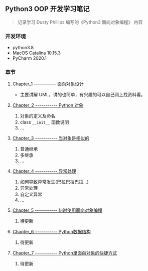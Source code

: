 ## Python3 OOP 开发学习笔记

> 记录学习 Dusty Phillips 编写的《Python3 面向对象编程》 内容 

### 开发环境

+ python3.8
+ MacOS Catalina 10.15.3
+ PyCharm 2020.1

### 章节

1. Chapter_1 ----------- 面向对象设计
    
    + 主要讲解 UML，讲的也简单，有兴趣的可以自己网上找资料看。 

2. [Chapter_2 ----------- Python 对象](https://github.com/liuqi0725/DevObjectOriented/tree/master/chapters/chapter2)

    1. 对象的定义及命名
    2. class `__init__` 函数说明
    3. ... 
        
3. [Chapter_3 ----------- 当对象是相似的](https://github.com/liuqi0725/DevObjectOriented/tree/master/chapters/chapter3)

    1. 普通继承
    2. 多继承
    3. ...
    
4. [Chapter_4 ----------- 异常处理](https://github.com/liuqi0725/DevObjectOriented/tree/master/chapters/chapter4)

    1. 如何导致异常发生(巴拉巴拉巴拉...)
    2. 异常处理
    3. 自定义异常
    4. ...
    
5. [Chapter_5 ----------- 何时使用面向对象编程](https://github.com/liuqi0725/DevObjectOriented/tree/master/chapters/chapter5)

    1. 待更新
    
6. [Chapter_6 ----------- Python数据结构](https://github.com/liuqi0725/DevObjectOriented/tree/master/chapters/chapter6)

    1. 待更新

7. [Chapter_7 ----------- Python里面向对象的快捷方式](https://github.com/liuqi0725/DevObjectOriented/tree/master/chapters/chapter7)

    1. 待更新
    